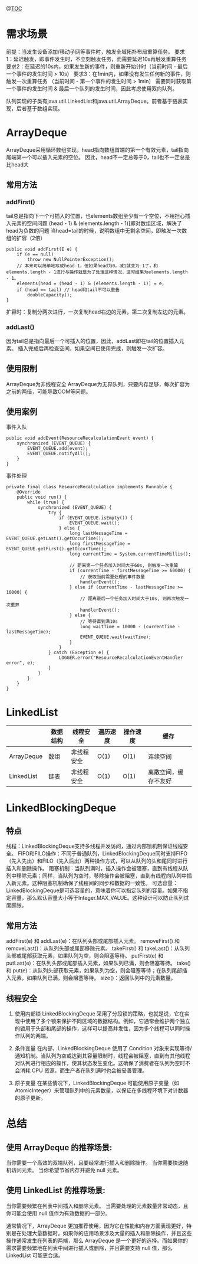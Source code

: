 @[TOC](延时队列使用)

# 需求场景

前提：当发生设备添加/移动子网等事件时，触发全域拓扑布局重算任务。
要求1：延迟触发，即事件发生时，不立刻触发任务，而需要延迟10s再触发重算任务
要求2：在延迟的10s内，如果发生新的事件，则重新开始计时（当前时间 - 最后一个事件的发生时间 > 10s）
要求3：在1min内，如果没有发生任何新的事件，则触发一次重算任务 （当前时间 - 第一个事件的发生时间 > 1min）
需要同时获取第一个事件的发生时间 & 最后一个队列的发生时间，因此考虑使用双向队列。

队列实现的子类有java.util.LinkedList和java.util.ArrayDeque。前者基于链表实现，后者基于数组实现。

# ArrayDeque
ArrayDeque采用循环数组实现，head指向数组首端的第一个有效元素，tail指向尾端第一个可以插入元素的空位。
因此，head不一定总等于0，tail也不一定总是比head大
## 常用方法
### addFirst()
tail总是指向下一个可插入的位置，也elements数组至少有一个空位，不用担心插入元素的空间问题
(head - 1) & (elements.length - 1)]即对数组区域，解决了head为负数的问题
当head=tail的时候，说明数组中无剩余空间，即触发一次数组的扩容（2倍）

```
public void addFirst(E e) {  
    if (e == null)  
        throw new NullPointerException();  
    // 本来可以简单地写成head-1，但如果head为0，减1就变为-1了，和elements.length - 1进行与操作就是为了处理这种情况，这时结果为elements.length - 1。  
    elements[head = (head - 1) & (elements.length - 1)] = e;  
    if (head == tail) // head和tail不可以重叠  
        doubleCapacity();  
}
```
扩容时：复制分两次进行，一次复制head右边的元素，第二次复制左边的元素。
### addLast()
因为tail总是指向最后一个可插入的位置，因此，addLast即在tail的位置插入元素。
插入完成后再检查空间，如果空间已使用完成，则触发一次扩容。

## 使用限制
ArrayDeque为非线程安全
ArrayDeque为无界队列，只要内存足够，每次扩容为之前的两倍，可能导致OOM等问题。
## 使用案例
事件入队
```
public void addEvent(ResourceRecalculationEvent event) {
    synchronized (EVENT_QUEUE) {  
        EVENT_QUEUE.add(event);  
        EVENT_QUEUE.notifyAll();  
    }  
}
```
事件处理
```
private final class ResourceRecalculation implements Runnable {  
    @Override  
    public void run() {  
        while (true) {  
            synchronized (EVENT_QUEUE) {  
                try {  
                    if (EVENT_QUEUE.isEmpty()) {  
                        EVENT_QUEUE.wait();  
                    } else {  
                        long lastMessageTime = EVENT_QUEUE.getLast().getOccurTime();  
						long firstMessageTime = EVENT_QUEUE.getFirst().getOccurTime();  
						long currentTime = System.currentTimeMillis();  

						// 距离第一个任务加入时间大于60s, 则触发一次重算  
						if (currentTime - firstMessageTime >= 60000) {  
						    // 获取当前需要处理的事件数量  
						    handlerEvent();  
						} else if (currentTime - lastMessageTime >= 10000) {  
						    // 距离最后一个任务加入时间大于10s, 则再次触发一次重算  
						    handlerEvent();  
						} else {  
						    // 等待直到满10s  
						    long waitTime = 10000 - (currentTime - lastMessageTime);  
						    EVENT_QUEUE.wait(waitTime);  
						} 
                    }  
                } catch (Exception e) {  
                    LOGGER.error("ResourceRecalculationEventHandler error", e);  
                }  
            }  
        }  
    }  
}
```
# LinkedList


||数据结构|线程安全 | 遍历速度|操作速度|缓存
-------- | -----| -----| -----| -----| -----
ArrayDeque|数组|非线程安全|O(1)|O(1)|连续空间
LinkedList|链表|非线程安全|O(1)|O(1)|离散空间，缓存不友好

# LinkedBlockingDeque
## 特点
线程：LinkedBlockingDeque支持多线程并发访问，通过内部锁机制保证线程安全。
FIFO和FILO操作：不同于普通队列，LinkedBlockingDeque同时支持FIFO（先入先出）和FILO（先入后出）两种操作方式，可以从队列的头和尾同时进行插入和删除操作。
阻塞机制：当队列满时，插入操作会被阻塞，直到有线程从队列中移除元素；同样，当队列为空时，移除操作会被阻塞，直到有线程向队列中插入新元素。这种阻塞机制确保了线程间的同步和数据的一致性。
可选容量：LinkedBlockingDeque是可选容量的，意味着你可以指定队列的容量。如果不指定容量，那么默认容量大小等于Integer.MAX_VALUE。这种设计可以防止队列过度膨胀。
## 常用方法
addFirst(e) 和 addLast(e)：在队列头部或尾部插入元素。
removeFirst() 和 removeLast()：从队列头部或尾部移除元素。
takeFirst() 和 takeLast()：从队列头部或尾部获取元素，如果队列为空，则会阻塞等待。
putFirst(e) 和 putLast(e)：在队列头部或尾部插入元素，如果队列已满，则会阻塞等待。
take() 和 put(e)：从队列头部获取元素，如果队列为空，则会阻塞等待；在队列尾部插入元素，如果队列已满，则会阻塞等待。
size()：返回队列中的元素数量。
## 线程安全
1. 使用内部锁
LinkedBlockingDeque 采用了分段锁的策略，也就是说，它在实现中使用了多个锁来保护不同区域的数据结构。例如，它通常会维护两个独立的锁用于头部和尾部的操作，这样可以提高并发性，因为多个线程可以同时操作队列的两端。

2. 条件变量
在内部，LinkedBlockingDeque 使用了 Condition 对象来实现等待/通知机制。当队列为空或达到其容量限制时，线程会被阻塞，直到有其他线程对队列进行相应的操作，使其状态发生变化。这确保了消费者在队列为空时不会消耗 CPU 资源，而生产者在队列满时也会被妥善管理。

3. 原子变量
在某些情况下，LinkedBlockingDeque 可能使用原子变量（如 AtomicInteger）来管理队列中的元素数量，以保证在多线程环境下对计数器的原子更新。

# 总结
## 使用 ArrayDeque 的推荐场景:
当你需要一个高效的双端队列，且要经常进行插入和删除操作。
当你需要快速随机访问元素。
当你希望节省内存并避免 null 元素。
## 使用 LinkedList 的推荐场景:
当你需要频繁在列表中间插入和删除元素。
当需要处理的元素数量非常动态，且你可能会使用 null 值作为有效数据的一部分。

通常情况下，ArrayDeque 更加推荐使用，因为它在性能和内存方面表现更好，特别是在处理大量数据时。如果你的应用场景涉及大量的插入和删除操作，并且这些操作通常发生在列表的两端，那么 ArrayDeque 是一个更好的选择。而如果你的需求需要频繁地在列表中间进行插入或删除，并且需要支持 null 值，那么 LinkedList 可能更合适。
